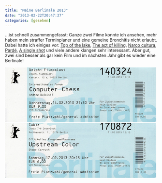 ```yaml
---
title: "Meine Berlinale 2013"
date: "2013-02-22T20:47:37"
categories: [gesehen]
---
```


...ist schnell zusammengefasst: Ganze zwei Filme konnte ich ansehen, mehr haben mein straffer Terminplaner und eine gemeine Bronchitis nicht erlaubt. Dabei hatte ich einiges vor: [Top of the lake](http://www.berlinale.de/de/programm/berlinale_programm/datenblatt.php?film_id=20134053), [The act of killing](http://www.berlinale.de/de/programm/berlinale_programm/datenblatt.php?film_id=20133913), [Narco cultura](http://www.berlinale.de/de/programm/berlinale_programm/datenblatt.php?film_id=20138123), [Pardé](https://www.berlinale.de/de/programm/berlinale_programm/datenblatt.php?film_id=20137882), [A single shot](https://www.berlinale.de/de/programm/berlinale_programm/datenblatt.php?film_id=20134779) und viele andere klangen sehr interessant. Aber gut, zwei sind besser als gar kein Film und im nächsten Jahr gibt es wieder eine Berlinale!

[![berlinale_ticket_computer_chess.jpg](berlinale_ticket_computer_chess.jpg)](/2013/02/25/computer-chess/)
[![berlinale_ticket_upstream_color.jpg](berlinale_ticket_upstream_color.jpg)](/2013/03/27/upstream-color/)